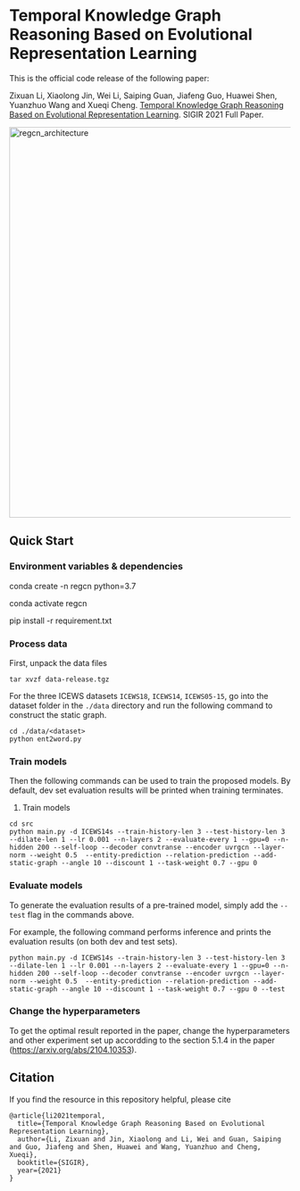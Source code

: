 # Temporal Knowledge Graph Reasoning Based on Evolutional Representation Learning

This is the official code release of the following paper: 

Zixuan Li, Xiaolong Jin, Wei Li, Saiping Guan, Jiafeng Guo, Huawei Shen, Yuanzhuo Wang and Xueqi Cheng. [Temporal Knowledge Graph Reasoning Based on Evolutional Representation Learning](https://arxiv.org/abs/2104.10353). SIGIR 2021 Full Paper.

<img src="img/regcn" alt="regcn_architecture" width="700" class="center">

## Quick Start

### Environment variables & dependencies
conda create -n regcn python=3.7

conda activate regcn

pip install -r requirement.txt

### Process data
First, unpack the data files 
```
tar xvzf data-release.tgz
```
For the three ICEWS datasets `ICEWS18`, `ICEWS14`, `ICEWS05-15`, go into the dataset folder in the `./data` directory and run the following command to construct the static graph.
```
cd ./data/<dataset>
python ent2word.py
```

### Train models
Then the following commands can be used to train the proposed models. By default, dev set evaluation results will be printed when training terminates.

1. Train models
```
cd src
python main.py -d ICEWS14s --train-history-len 3 --test-history-len 3 --dilate-len 1 --lr 0.001 --n-layers 2 --evaluate-every 1 --gpu=0 --n-hidden 200 --self-loop --decoder convtranse --encoder uvrgcn --layer-norm --weight 0.5  --entity-prediction --relation-prediction --add-static-graph --angle 10 --discount 1 --task-weight 0.7 --gpu 0
```

### Evaluate models
To generate the evaluation results of a pre-trained model, simply add the `--test` flag in the commands above. 

For example, the following command performs inference and prints the evaluation results (on both dev and test sets).
```
python main.py -d ICEWS14s --train-history-len 3 --test-history-len 3 --dilate-len 1 --lr 0.001 --n-layers 2 --evaluate-every 1 --gpu=0 --n-hidden 200 --self-loop --decoder convtranse --encoder uvrgcn --layer-norm --weight 0.5  --entity-prediction --relation-prediction --add-static-graph --angle 10 --discount 1 --task-weight 0.7 --gpu 0 --test
```


### Change the hyperparameters
To get the optimal result reported in the paper, change the hyperparameters and other experiment set up accordding to the section 5.1.4 in the paper (https://arxiv.org/abs/2104.10353). 


## Citation
If you find the resource in this repository helpful, please cite
```
@article{li2021temporal,
  title={Temporal Knowledge Graph Reasoning Based on Evolutional Representation Learning},
  author={Li, Zixuan and Jin, Xiaolong and Li, Wei and Guan, Saiping and Guo, Jiafeng and Shen, Huawei and Wang, Yuanzhuo and Cheng, Xueqi},
  booktitle={SIGIR},
  year={2021}
}
```
